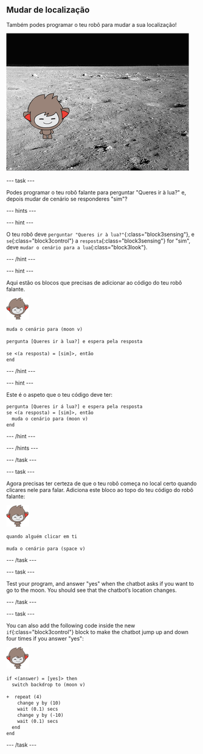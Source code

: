 ## Mudar de localização

Também podes programar o teu robô para mudar a sua localização!

![Testing a changing backdrop](images/chatbot-backdrop-moon.png)

\--- task \---

Podes programar o teu robô falante para perguntar "Queres ir à lua?" e, depois mudar de cenário se responderes "sim"?

\--- hints \---

\--- hint \---

O teu robô deve `perguntar "Queres ir à lua?"`{:class="block3sensing"}, e `se`{:class="block3control"} a `resposta`{:class="block3sensing"} for "sim", deve `mudar o cenário para a lua`{:class="block3look"}.

\--- /hint \---

\--- hint \---

Aqui estão os blocos que precisas de adicionar ao código do teu robô falante.

![nano sprite](images/nano-sprite.png)

```blocks3
muda o cenário para (moon v)

pergunta [Queres ir à lua?] e espera pela resposta

se <(a resposta) = [sim]>, então
end
```

\--- /hint \---

\--- hint \---

Este é o aspeto que o teu código deve ter:

```blocks3
pergunta [Queres ir á lua?] e espera pela resposta
se <(a resposta) = [sim]>, então 
  muda o cenário para (moon v)
end
```

\--- /hint \---

\--- /hints \---

\--- /task \---

\--- task \---

Agora precisas ter certeza de que o teu robô começa no local certo quando clicares nele para falar. Adiciona este bloco ao topo do teu código do robô falante:

![nano sprite](images/nano-sprite.png)

```blocks3
quando alguém clicar em ti

muda o cenário para (space v)
```

\--- /task \---

\--- task \---

Test your program, and answer "yes" when the chatbot asks if you want to go to the moon. You should see that the chatbot’s location changes.

\--- /task \---

\--- task \---

You can also add the following code inside the new `if`{:class="block3control"} block to make the chatbot jump up and down four times if you answer "yes":

![nano sprite](images/nano-sprite.png)

```blocks3
if <(answer) = [yes]> then 
  switch backdrop to (moon v)

+  repeat (4) 
    change y by (10)
    wait (0.1) secs
    change y by (-10)
    wait (0.1) secs
  end
end
```

\--- /task \---